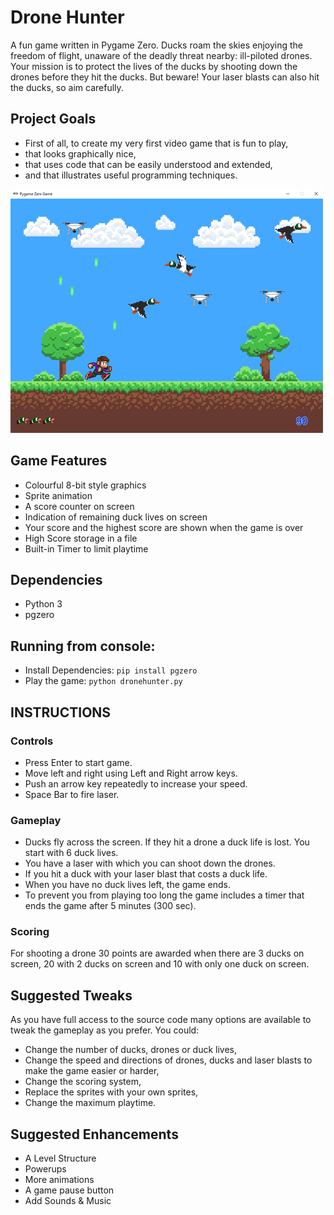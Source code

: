 # Drone Hunter

A fun game written in Pygame Zero. Ducks roam the skies enjoying the freedom of flight, unaware of the deadly threat nearby: ill-piloted drones. Your mission is to protect the lives of the ducks by shooting down the drones before they hit the ducks. But beware! Your laser blasts can also hit the ducks, so aim carefully.

## Project Goals
- First of all, to create my very first video game that is fun to play, 
- that looks graphically nice,
- that uses code that can be easily understood and extended,
- and that illustrates useful programming techniques.

![A screenshot of the game](screenshots/DroneHunter-gameplay.png)

## Game Features
- Colourful 8-bit style graphics
- Sprite animation
- A score counter on screen
- Indication of remaining duck lives on screen
- Your score and the highest score are shown when the game is over
- High Score storage in a file
- Built-in Timer to limit playtime 

## Dependencies
- Python 3
- pgzero

## Running from console:
- Install Dependencies: `pip install pgzero`
- Play the game: `python dronehunter.py`

## INSTRUCTIONS
### Controls
- Press Enter to start game.
- Move left and right using Left and Right arrow keys.
- Push an arrow key repeatedly to increase your speed.
- Space Bar to fire laser.

### Gameplay
- Ducks fly across the screen. If they hit a drone a duck life is lost. You start with 6 duck lives.
- You have a laser with which you can shoot down the drones.
- If you hit a duck with your laser blast that costs a duck life. 
- When you have no duck lives left, the game ends.
- To prevent you from playing too long the game includes a timer that ends the game after 5 minutes (300 sec).

### Scoring
For shooting a drone 30 points are awarded when there are 3 ducks on screen, 20 with 2 ducks on screen and 10 with only one duck on screen.

## Suggested Tweaks
As you have full access to the source code many options are available to tweak the gameplay as you prefer. You could:
- Change the number of ducks, drones or duck lives,
- Change the speed and directions of drones, ducks and laser blasts to make the game easier or harder,
- Change the scoring system,
- Replace the sprites with your own sprites,
- Change the maximum playtime.

## Suggested Enhancements 
- A Level Structure
- Powerups
- More animations
- A game pause button
- Add Sounds & Music
